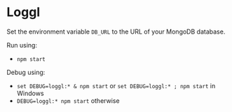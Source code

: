 # Loggl

Set the environment variable `DB_URL` to the URL of your MongoDB database.

Run using: 
- `npm start`

Debug using:
- `set DEBUG=loggl:* & npm start` or `set DEBUG=loggl:* ; npm start` in Windows
- `DEBUG=loggl:* npm start` otherwise